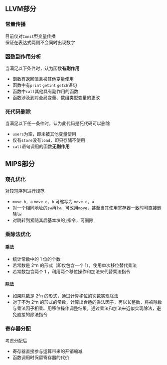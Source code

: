 ## LLVM部分
### 常量传播
目前仅对`Const`型变量传播  
保证在表达式两侧不会同时出现数字

### 函数副作用分析
当满足以下条件时，认为函数**有副作用**
- 函数有返回值且被其他变量使用
- 函数中有`print` `getint` `getch`语句
- 函数中`call`其他具有副作用的函数
- 函数涉及到对全局变量、数组类型变量的更改

### 死代码删除
当满足以下任一条件时，认为此代码是死代码可以删除
- `users`为空，即未被其他变量使用
- 仅有`store`没有`load`，即只存储不使用
- `call`语句调用的函数**无副作用**


## MIPS部分
### 窥孔优化
对较短序列进行规范
- `move b, a` `move c, b` 可缩写为 `move c, a`
- 对一个相同地址的`sw`再`lw`，可改用`move`，甚至当其使用寄存器一致时可直接删除`lw`
- 对跳转到紧随其后基本块的`j`指令，可删除

### 乘除法优化
#### 乘法
- 统计常数中的 1 位的个数
- 若常数是 2^n 的形式（即仅包含一个 1），使用单次移位替代乘法
- 若常数包含两个 1 ，利用两个移位操作和加法来代替乘法指令

#### 除法
- 如果除数是 2^n 的形式，通过计算移位的次数实现除法
- 对于不为 2^n 的形式的常数，计算出合适的乘法因子，再以长整数，将被除数与乘法因子相乘、用移位操作调整结果，通过乘法和加法来近似实现除法，避免直接的除法指令

### 寄存器分配
考虑分配后
- 寄存器直接参与运算带来的开销缩减
- 函数调用时保留寄存器的代价

